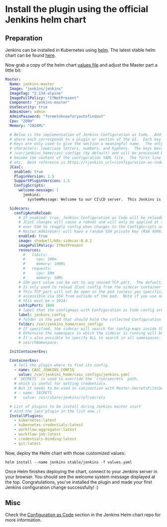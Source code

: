 # Install the plugin using the official Jenkins helm chart

## Preparation

Jenkins can be installed in Kubernetes using [helm](https://github.com/helm/helm).
The latest stable helm chart can be found [here](https://github.com/helm/charts/tree/master/stable/jenkins).

Now grab a copy of the helm chart [values file](https://github.com/helm/charts/blob/master/stable/jenkins/values.yaml) and adjust the Master part a little bit:

```yaml
Master:
  Name: jenkins-master
  Image: "jenkins/jenkins"
  ImageTag: "2.134-alpine"
  ImagePullPolicy: "IfNotPresent"
  Component: "jenkins-master"
  UseSecurity: true
  AdminUser: admin
  AdminPassword: "formetoknowforyoutofindout"
  Cpu: "200m"
  Memory: "1024Mi"

  # Below is the implementation of Jenkins Configuration as Code.  Add a key under ConfigScripts for each configuration area,
  # where each corresponds to a plugin or section of the UI.  Each key (prior to | character) is just a label, and can be any value.
  # Keys are only used to give the section a meaningful name.  The only restriction is they may only contain RFC 1123 \ DNS label
  # characters: lowercase letters, numbers, and hyphens.  The keys become the name of a configuration YAML file on the master in
  # /var/jenkins_home/casc_configs (by default) and will be processed by the Configuration as Code plugin.  The lines after each |
  # become the content of the configuration YAML file.  The first line after this is a JCasC root element, eg jenkins, credentials,
  # etc.  Best reference is https://<jenkins_url>/configuration-as-code/reference.  The example below creates a welcome message:
  JCasC:
    enabled: true
    PluginVersion: 1.5
    SupportPluginVersion: 1.5
    ConfigScripts:
      welcome-message: |
        jenkins:
          systemMessage: Welcome to our CI\CD server.  This Jenkins is configured and managed 'as code'.

  Sidecars:
    configAutoReload:
      # If enabled: true, Jenkins Configuration as Code will be reloaded on-the-fly without a reboot.  If false or not-specified,
      # JCasC changes will cause a reboot and will only be applied at the subsequent start-up.  Auto-reload uses the Jenkins CLI
      # over SSH to reapply config when changes to the ConfigScripts are detected.  The admin user (or account you specify in
      # Master.AdminUser) will have a random SSH private key (RSA 4096) assigned unless you specify OwnSshKey: true.  This will be saved to a k8s secret.
      enabled: true
      image: shadwell/k8s-sidecar:0.0.2
      imagePullPolicy: IfNotPresent
      resources:
        #   limits:
        #     cpu: 100m
        #     memory: 100Mi
        #   requests:
        #     cpu: 50m
        #     memory: 50Mi
      # SSH port value can be set to any unused TCP port.  The default, 1044, is a non-standard SSH port that has been chosen at random.
      # Is only used to reload JCasC config from the sidecar container running in the Jenkins master pod.
      # This TCP port will not be open in the pod (unless you specifically configure this), so Jenkins will not be
      # accessible via SSH from outside of the pod.  Note if you use non-root pod privileges (RunAsUser & FsGroup),
      # this must be > 1024:
      sshTcpPort: 1044
      # label that the configmaps with Configuration as Code config are marked with:
      label: jenkins_config
      # folder in the pod that should hold the collected Configuration as Code config:
      folder: /var/jenkins_home/casc_configs
      # If specified, the sidecar will search for config-maps inside this namespace.
      # Otherwise the namespace in which the sidecar is running will be used.
      # It's also possible to specify ALL to search in all namespaces:
      # searchNamespace:

  InitContainerEnv:

  ContainerEnv:
    # Tell the plugin where to find its config.
    - name: CASC_JENKINS_CONFIG
      value: /var/jenkins_home/casc_configs/jenkins.yaml
    # `SECRETS` is used to override the `/run/secrets` path,
    # which is useful for setting credentials.
    # But it needs to be used in conjunction with Master.SecretsFilesSecret
    # - name: SECRETS
    #   value: /usr/share/jenkins/ref/secrets

  # List of plugins to be install during Jenkins master start
  # mind the last plugin in the list now ;)
  InstallPlugins:
    - kubernetes:latest
    - kubernetes-credentials:latest
    - workflow-aggregator:latest
    - workflow-job:latest
    - credentials-binding:latest
    - git:latest
```

Now, deploy the Helm chart with those customized values:

```
helm install --name jenkins stable/jenkins -f values.yaml
```

Once Helm finishes deploying the chart, connect to your Jenkins server in your browser. You should see the welcome system message displayed at the top. Congratulations, you've installed the plugin and made your first Jenkins configuration change successfully! :)

## Misc

Check the [Configuration as Code](https://github.com/helm/charts/tree/master/stable/jenkins#configuration-as-code) section in the Jenkins Helm chart repo for more information.
